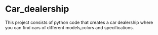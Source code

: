 # Car_dealership
This project consists of python code that creates a car dealership where you can find cars of different models,colors and specifications.
